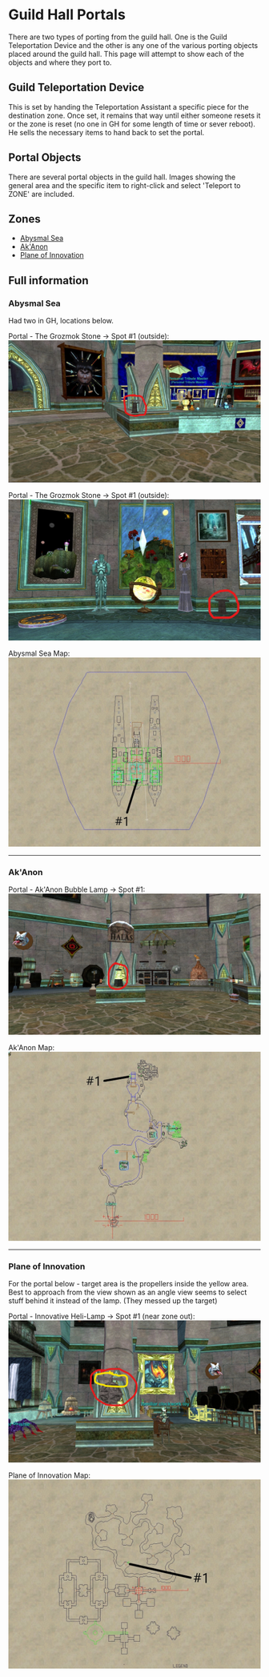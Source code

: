 # Guild Hall Portals

There are two types of porting from the guild hall.  One is the Guild
Teleportation Device and the other is any one of the various porting
objects placed around the guild hall. This page will attempt to show
each of the objects and where they port to.

## Guild Teleportation Device

This is set by handing the Teleportation Assistant a specific piece for
the destination zone. Once set, it remains that way until either someone
resets it or the zone is reset (no one in GH for some length of time or
sever reboot). He sells the necessary items to hand back to set the portal.

## Portal Objects

There are several portal objects in the guild hall. Images showing the
general area and the specific item to right-click and select 'Teleport
to ZONE' are included.

## Zones

- [Abysmal Sea](#Abysmal-Sea)
- [Ak'Anon](#AkAnon)
- [Plane of Innovation](#Plane-of-Innovation)


## Full information

### Abysmal Sea

Had two in GH, locations below.

Portal - The Grozmok Stone -> Spot #1 (outside):
![Abysmal Sea](Abysmal1.jpg)

Portal - The Grozmok Stone -> Spot #1 (outside):
![Abysmal Sea](Abysmal2.jpg)

Abysmal Sea Map:
![Abysmal Sea Map](AbysmalMap.jpg)

---

### Ak'Anon

Portal - Ak'Anon Bubble Lamp -> Spot #1:
![Ak'Anon Bubble Lamp](AkAnon1.jpg)

Ak'Anon Map:
![Ak'Anon Map](AkAnonMap.jpg)

---

### Plane of Innovation

For the portal below - target area is the propellers inside the
yellow area. Best to approach from the view shown as an angle
view seems to select stuff behind it instead of the lamp.
(They messed up the target)

Portal - Innovative Heli-Lamp -> Spot #1 (near zone out):
![Innovative Heli-Lamp](PoInnovation1.jpg)

Plane of Innovation Map:
![Plane of Innovation Map](PoInnovationMap.jpg)


